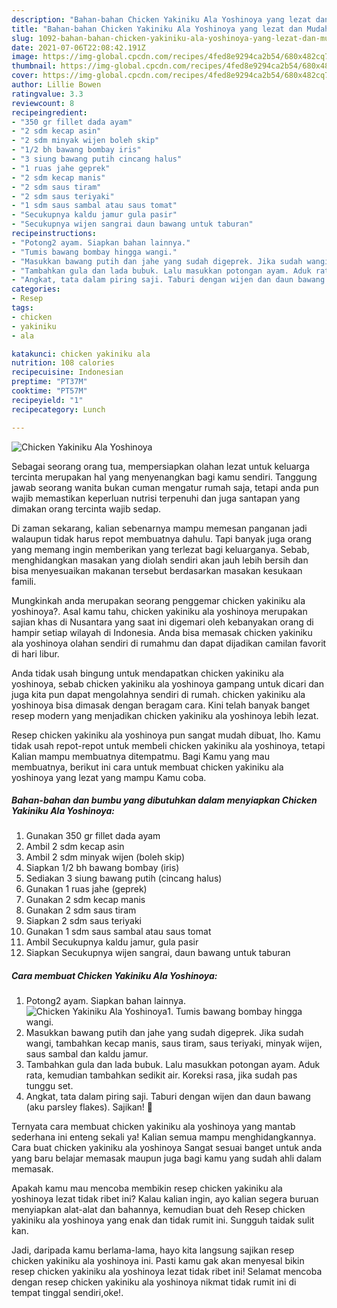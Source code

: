 ```yaml
---
description: "Bahan-bahan Chicken Yakiniku Ala Yoshinoya yang lezat dan Mudah Dibuat"
title: "Bahan-bahan Chicken Yakiniku Ala Yoshinoya yang lezat dan Mudah Dibuat"
slug: 1092-bahan-bahan-chicken-yakiniku-ala-yoshinoya-yang-lezat-dan-mudah-dibuat
date: 2021-07-06T22:08:42.191Z
image: https://img-global.cpcdn.com/recipes/4fed8e9294ca2b54/680x482cq70/chicken-yakiniku-ala-yoshinoya-foto-resep-utama.jpg
thumbnail: https://img-global.cpcdn.com/recipes/4fed8e9294ca2b54/680x482cq70/chicken-yakiniku-ala-yoshinoya-foto-resep-utama.jpg
cover: https://img-global.cpcdn.com/recipes/4fed8e9294ca2b54/680x482cq70/chicken-yakiniku-ala-yoshinoya-foto-resep-utama.jpg
author: Lillie Bowen
ratingvalue: 3.3
reviewcount: 8
recipeingredient:
- "350 gr fillet dada ayam"
- "2 sdm kecap asin"
- "2 sdm minyak wijen boleh skip"
- "1/2 bh bawang bombay iris"
- "3 siung bawang putih cincang halus"
- "1 ruas jahe geprek"
- "2 sdm kecap manis"
- "2 sdm saus tiram"
- "2 sdm saus teriyaki"
- "1 sdm saus sambal atau saus tomat"
- "Secukupnya kaldu jamur gula pasir"
- "Secukupnya wijen sangrai daun bawang untuk taburan"
recipeinstructions:
- "Potong2 ayam. Siapkan bahan lainnya."
- "Tumis bawang bombay hingga wangi."
- "Masukkan bawang putih dan jahe yang sudah digeprek. Jika sudah wangi, tambahkan kecap manis, saus tiram, saus teriyaki, minyak wijen, saus sambal dan kaldu jamur."
- "Tambahkan gula dan lada bubuk. Lalu masukkan potongan ayam. Aduk rata, kemudian tambahkan sedikit air. Koreksi rasa, jika sudah pas tunggu set."
- "Angkat, tata dalam piring saji. Taburi dengan wijen dan daun bawang (aku parsley flakes). Sajikan! 🧡"
categories:
- Resep
tags:
- chicken
- yakiniku
- ala

katakunci: chicken yakiniku ala 
nutrition: 108 calories
recipecuisine: Indonesian
preptime: "PT37M"
cooktime: "PT57M"
recipeyield: "1"
recipecategory: Lunch

---
```



![Chicken Yakiniku Ala Yoshinoya](https://img-global.cpcdn.com/recipes/4fed8e9294ca2b54/680x482cq70/chicken-yakiniku-ala-yoshinoya-foto-resep-utama.jpg)

Sebagai seorang orang tua, mempersiapkan olahan lezat untuk keluarga tercinta merupakan hal yang menyenangkan bagi kamu sendiri. Tanggung jawab seorang  wanita bukan cuman mengatur rumah saja, tetapi anda pun wajib memastikan keperluan nutrisi terpenuhi dan juga santapan yang dimakan orang tercinta wajib sedap.

Di zaman  sekarang, kalian sebenarnya mampu memesan panganan jadi walaupun tidak harus repot membuatnya dahulu. Tapi banyak juga orang yang memang ingin memberikan yang terlezat bagi keluarganya. Sebab, menghidangkan masakan yang diolah sendiri akan jauh lebih bersih dan bisa menyesuaikan makanan tersebut berdasarkan masakan kesukaan famili. 



Mungkinkah anda merupakan seorang penggemar chicken yakiniku ala yoshinoya?. Asal kamu tahu, chicken yakiniku ala yoshinoya merupakan sajian khas di Nusantara yang saat ini digemari oleh kebanyakan orang di hampir setiap wilayah di Indonesia. Anda bisa memasak chicken yakiniku ala yoshinoya olahan sendiri di rumahmu dan dapat dijadikan camilan favorit di hari libur.

Anda tidak usah bingung untuk mendapatkan chicken yakiniku ala yoshinoya, sebab chicken yakiniku ala yoshinoya gampang untuk dicari dan juga kita pun dapat mengolahnya sendiri di rumah. chicken yakiniku ala yoshinoya bisa dimasak dengan beragam cara. Kini telah banyak banget resep modern yang menjadikan chicken yakiniku ala yoshinoya lebih lezat.

Resep chicken yakiniku ala yoshinoya pun sangat mudah dibuat, lho. Kamu tidak usah repot-repot untuk membeli chicken yakiniku ala yoshinoya, tetapi Kalian mampu membuatnya ditempatmu. Bagi Kamu yang mau membuatnya, berikut ini cara untuk membuat chicken yakiniku ala yoshinoya yang lezat yang mampu Kamu coba.

<!--inarticleads1-->

##### Bahan-bahan dan bumbu yang dibutuhkan dalam menyiapkan Chicken Yakiniku Ala Yoshinoya:

1. Gunakan 350 gr fillet dada ayam
1. Ambil 2 sdm kecap asin
1. Ambil 2 sdm minyak wijen (boleh skip)
1. Siapkan 1/2 bh bawang bombay (iris)
1. Sediakan 3 siung bawang putih (cincang halus)
1. Gunakan 1 ruas jahe (geprek)
1. Gunakan 2 sdm kecap manis
1. Gunakan 2 sdm saus tiram
1. Siapkan 2 sdm saus teriyaki
1. Gunakan 1 sdm saus sambal atau saus tomat
1. Ambil Secukupnya kaldu jamur, gula pasir
1. Siapkan Secukupnya wijen sangrai, daun bawang untuk taburan




<!--inarticleads2-->

##### Cara membuat Chicken Yakiniku Ala Yoshinoya:

1. Potong2 ayam. Siapkan bahan lainnya.
<img src="https://img-global.cpcdn.com/steps/ace8e87156959fe1/160x128cq70/chicken-yakiniku-ala-yoshinoya-langkah-memasak-1-foto.jpg" alt="Chicken Yakiniku Ala Yoshinoya">1. Tumis bawang bombay hingga wangi.
1. Masukkan bawang putih dan jahe yang sudah digeprek. Jika sudah wangi, tambahkan kecap manis, saus tiram, saus teriyaki, minyak wijen, saus sambal dan kaldu jamur.
1. Tambahkan gula dan lada bubuk. Lalu masukkan potongan ayam. Aduk rata, kemudian tambahkan sedikit air. Koreksi rasa, jika sudah pas tunggu set.
1. Angkat, tata dalam piring saji. Taburi dengan wijen dan daun bawang (aku parsley flakes). Sajikan! 🧡




Ternyata cara membuat chicken yakiniku ala yoshinoya yang mantab sederhana ini enteng sekali ya! Kalian semua mampu menghidangkannya. Cara buat chicken yakiniku ala yoshinoya Sangat sesuai banget untuk anda yang baru belajar memasak maupun juga bagi kamu yang sudah ahli dalam memasak.

Apakah kamu mau mencoba membikin resep chicken yakiniku ala yoshinoya lezat tidak ribet ini? Kalau kalian ingin, ayo kalian segera buruan menyiapkan alat-alat dan bahannya, kemudian buat deh Resep chicken yakiniku ala yoshinoya yang enak dan tidak rumit ini. Sungguh taidak sulit kan. 

Jadi, daripada kamu berlama-lama, hayo kita langsung sajikan resep chicken yakiniku ala yoshinoya ini. Pasti kamu gak akan menyesal bikin resep chicken yakiniku ala yoshinoya lezat tidak ribet ini! Selamat mencoba dengan resep chicken yakiniku ala yoshinoya nikmat tidak rumit ini di tempat tinggal sendiri,oke!.

